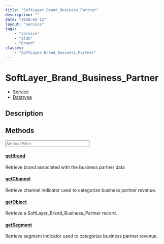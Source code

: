 ```yaml
---
title: "SoftLayer_Brand_Business_Partner"
description: ""
date: "2018-02-12"
layout: "service"
tags:
    - "service"
    - "sldn"
    - "Brand"
classes:
    - "SoftLayer_Brand_Business_Partner"
---
```

# SoftLayer_Brand_Business_Partner
<div id='service-datatype'>
    <ul id='sldn-reference-tabs'>
    <li id='service'> <a href='/reference/services/SoftLayer_Brand_Business_Partner' >Service</a></li>    <li id='datatype'> <a href='/reference/datatypes/SoftLayer_Brand_Business_Partner' >Datatype</a></li>
    </ul>
</div>

## Description




        
<div id="properties" class="content service-content">

## Methods

<div class="view-filters">
    <div class="clearfix">
        <div class="search-input-box">
            <input placeholder="Method Filter" onkeyup="titleSearch(inputId='edit-combine', divId='method-div', elementClass='method-row')" 
                type="text" id="edit-combine" value="" size="30" maxlength="128" class="form-text">
        </div>
    </div>
</div>

<div id="method-div">

<div class="method-row">

#### [getBrand](/reference/services/SoftLayer_Brand_Business_Partner/getBrand)
Retrieve brand associated with the business partner data
</div>

<div class="method-row">

#### [getChannel](/reference/services/SoftLayer_Brand_Business_Partner/getChannel)
Retrieve channel indicator used to categorize business partner revenue.
</div>

<div class="method-row">

#### [getObject](/reference/services/SoftLayer_Brand_Business_Partner/getObject)
Retrieve a SoftLayer_Brand_Business_Partner record.
</div>

<div class="method-row">

#### [getSegment](/reference/services/SoftLayer_Brand_Business_Partner/getSegment)
Retrieve segment indicator used to categorize business partner revenue.
</div>
</div>

</div>

